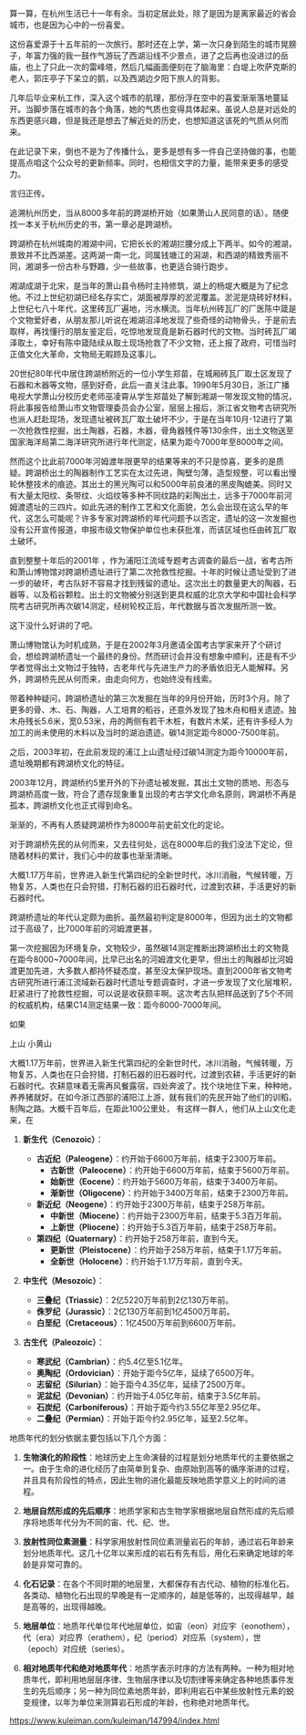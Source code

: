 
算一算，在杭州生活已十一年有余。当初定居此处，除了是因为是离家最近的省会城市，也是因为心中的一份喜爱。

这份喜爱源于十五年前的一次旅行。那时还在上学，第一次只身到陌生的城市晃膀子，年富力强的我一鼓作气游玩了西湖沿线不少景点，进了之后再也没进过的岳庙，也上了只此一次的雷峰塔，然后几幅画面便刻在了脑海里：白堤上吹萨克斯的老人，郭庄亭子下呆立的鹅，以及西湖边夕阳下旅人的背影。

几年后毕业来杭工作，深入这个城市的肌理，那份浮在空中的喜爱渐渐落地蔓延开。当脚步落在城市的各个角落，她的气质也变得具体起来。虽说人总是对远处的东西更感兴趣，但是我还是想去了解近处的历史，也想知道这该死的气质从何而来。

在此记录下来，倒也不是为了传播什么，更多是想有多一件自己坚持做的事，也能提高点咱这个公众号的更新频率。同时，也相信文字的力量，能带来更多的感受力。

言归正传。

追溯杭州历史，当从8000多年前的跨湖桥开始（如果萧山人民同意的话）。随便找一本关于杭州历史的书，第一章必是跨湖桥。

跨湖桥在杭州城南的湘湖中间，它把长长的湘湖拦腰分成上下两半。如今的湘湖，景致并不比西湖差。这两湖一南一北，同属钱塘江的潟湖，和西湖的精致秀丽不同，湘湖多一份古朴与野趣，少一些故事，也更适合骑行跑步。

湘湖成湖于北宋，是当年的萧山县令杨时主持修筑，湖上的杨堤大概是为了纪念他。不过上世纪初湖已经名存实亡，湖面被厚厚的淤泥覆盖。淤泥是烧砖好材料，上世纪七八十年代，这里砖瓦厂遍地，污水横流。当年杭州砖瓦厂的厂医陈中箴是个文物爱好者，从朋友那儿听说在湘湖沼泽地发现了些奇怪的动物骨头，于是前去取样，再找懂行的朋友鉴定后，吃惊地发现竟是新石器时代的文物。当时砖瓦厂竭泽取土，幸好有陈中箴陆续从取土现场抢救了不少文物，还上报了政府，可惜当时正值文化大革命，文物局无暇顾及这事儿。


20世纪80年代中居住跨湖桥附近的一位小学生郑苗，在城厢砖瓦厂取土区发现了石器和木器等文物，感到好奇，此后一直关注此事。1990年5月30日，浙江广播电视大学萧山分校历史老师巫凌霄从学生郑苗处了解到湘湖一带发现文物的情况，将此事报告给萧山市文物管理委员会办公室，层层上报后，浙江省文物考古研究所也派人赶赴现场，发现遗址被砖瓦厂取土破坏不少，于是在当年10月-12进行了第一次抢救性挖掘，出土陶器，石器，木器，骨角器残件等130余件，出土文物送至国家海洋局第二海洋研究所进行年代测定，结果为距今7000年至8000年之间。

然而这个比此前7000年河姆渡年限更早的结果等来的不只是惊喜，更多的是质疑。跨湖桥出土的陶器制作工艺实在太过先进，陶壁匀薄，造型规整，可以看出慢轮休整技术的痕迹。其出土的黑光陶可以和5000年前良渚的黑皮陶媲美。同时又有大量太阳纹、条带纹、火焰纹等多种不同纹路的彩陶出土，远多于7000年前河姆渡遗址的三四片。如此先进的制作工艺和文化面貌，怎么会出现在这么早的年代，这怎么可能呢？许多专家对跨湖桥的年代问题予以否定，遗址的这一次发掘也没有公开宣传报道，申报市级文物保护单位也未获批准，而该区域也任由砖瓦厂取土破坏。


直到整整十年后的2001年 ，作为浦阳江流域专题考古调查的最后一战，省考古所和萧山博物馆对跨湖桥遗址进行了第二次抢救性挖掘。十年的时候让遗址受到了进一步的破坏，考古队好不容易才找到残留的遗址。这次出土的数量更大的陶器，石器等，以及稻谷颗粒。出土的文物被分别送到更具权威的北京大学和中国社会科学院考古研究所再次碳14测定，经树轮校正后，年代数据与首次发掘所测一致。

这下没什么好讲的了吧。

萧山博物馆认为时机成熟，于是在2002年3月邀请全国考古学家来开了个研讨会，想给跨湖桥遗址一个最终的身份。然而研讨会并没有想象中顺利，还是有不少学者觉得出土文物过于独特，古老年代与先进生产力的矛盾依旧无人能解释。另外，跨湖桥先民从何而来，由走向何方，也始终没有线索。

带着种种疑问，跨湖桥遗址的第三次发掘在当年的9月份开始，历时3个月。除了更多的骨、木、石、陶器，人工培育的稻谷，还意外发现了独木舟和相关遗迹。独木舟残长5.6米，宽0.53米，舟的两侧有若干木桩，有数片木桨，还有许多经人为加工的尚未使用的木料以及当时的湖泊遗迹。碳14测定距今8000-7500年前。

之后，2003年初，在此前发现的浦江上山遗址经过碳14测定为距今10000年前，遗址晚期都有跨湖桥文化的特征。

2003年12月，跨湖桥约5里开外的下孙遗址被发掘，其出土文物的质地、形态与跨湖桥高度一致，符合了遗存现象重复出现的考古学文化命名原则，跨湖桥不再是孤本，跨湖桥文化也正式得到命名。

渐渐的，不再有人质疑跨湖桥作为8000年前史前文化的定论。

对于跨湖桥先民的从何而来，又去往何处，远在8000年后的我们没法下定论，但随着材料的累计，我们心中的故事也渐渐清晰。


大概1.17万年前，世界进入新生代第四纪的全新世时代，冰川消融，气候转暖，万物复苏，人类也在只会狩猎，打制石器的旧石器时代，过渡到农耕，手活更好的新石器时代。



跨湖桥遗址的年代认定颇为曲折。虽然最初判定是8000年，但因为出土的文物都过于高级了，比7000年前的河姆渡更甚，

第一次挖掘因为环境复杂，文物较少，虽然碳14测定推断出跨湖桥出土的文物竟在距今8000~7000年间，比早已出名的河姆渡文化更早，但出土的陶器却比河姆渡更加先进，大多数人都持怀疑态度，甚至没太保护现场。直到2000年省文物考古研究所进行浦江流域新石器时代遗址专题调查时，才进一步发现了文化层堆积，赶紧进行了抢救性挖掘，可以说是收获颇丰啊。这次考古队把样品送到了5个不同的权威机构，结果C14测定结果一致：距今8000-7000年间。






如果

上山 小黄山

大概1.17万年前，世界进入新生代第四纪的全新世时代，冰川消融，气候转暖，万物复苏，人类也在只会狩猎，打制石器的旧石器时代，过渡到农耕，手活更好的新石器时代。农耕意味着无需再风餐露宿，四处奔波了。找个块地住下来，种种地，养养猪就好。在如今浙江西部的浦阳江上游，就有我们的先民开始了他们的训稻，制陶之路。大概千百年后，在距此100公里处，
有这样一群人，他们从上山文化走来，在

1. **新生代（Cenozoic）**：
    
    - **古近纪（Paleogene）**：约开始于6600万年前，结束于2300万年前。
        - **古新世（Paleocene）**：约开始于6600万年前，结束于5600万年前。
        - **始新世（Eocene）**：约开始于5600万年前，结束于3400万年前。
        - **渐新世（Oligocene）**：约开始于3400万年前，结束于2300万年前。
    - **新近纪（Neogene）**：约开始于2300万年前，结束于258万年前。
        - **中新世（Miocene）**：约开始于2300万年前，结束于5.3百万年前。
        - **上新世（Pliocene）**：约开始于5.3百万年前，结束于258万年前。
    - **第四纪（Quaternary）**：约开始于258万年前，直到今天。
        - **更新世（Pleistocene）**：约开始于258万年前，结束于1.17万年前。
        - **全新世（Holocene）**：约开始于1.17万年前，直到今天。
2. **中生代（Mesozoic）**：
    
    - **三叠纪（Triassic）**：2亿5220万年前到2亿130万年前。
    - **侏罗纪（Jurassic）**：2亿130万年前到1亿4500万年前。
    - **白垩纪（Cretaceous）**：1亿4500万年前到6600万年前。
3. **古生代（Paleozoic）**：
    
    - **寒武纪（Cambrian）**：约5.4亿至5.1亿年。
    - **奥陶纪（Ordovician）**：开始于距今5亿年，延续了6500万年。
    - **志留纪（Silurian）**：始于距今4.35亿年，延续了2500万年。
    - **泥盆纪（Devonian）**：约开始于4.05亿年前，结束于3.5亿年前。
    - **石炭纪（Carboniferous）**：开始于距今约3.55亿年至2.95亿年。
    - **二叠纪（Permian）**：开始于距今约2.95亿年，延至2.5亿年。




地质年代的划分依据主要包括以下几个方面：

1. **生物演化的阶段性**：地球历史上生命演替的过程是划分地质年代的主要依据之一。由于生命的进化经历了由简单到复杂、由原始到高等的循序渐进的过程，并且具有阶段性的特点，因此生物的进化最能反映地质学意义上的时间的进程。
    
2. **地层自然形成的先后顺序**：地质学家和古生物学家根据地层自然形成的先后顺序将地质年代分为不同的宙、代、纪、世。
    
3. **放射性同位素测量**：科学家用放射性同位素测量岩石的年龄，通过岩石年龄来划分地质年代。这几十亿年以来形成的岩石有先有后，用化石来确定地球的年龄是非常可靠的。
    
4. **化石记录**：在各个不同时期的地层里，大都保存有古代动、植物的标准化石。各类动、植物化石出现的早晚是有一定顺序的，越是低等的，出现得越早，越是高等的，出现得越晚。
    
5. **地层单位**：地质年代单位年代地层单位，如宙（eon）对应宇（eonothem），代（era）对应界（erathem），纪（period）对应系（system），世（epoch）对应统（series）。
    
6. **相对地质年代和绝对地质年代**：地质学表示时序的方法有两种。一种为相对地质年代，即利用地层层序律、生物层序律以及切割律等来确定各种地质事件发生的先后顺序；另一种为同位素地质年龄，即利用岩石中某些放射性元素的蜕变规律，以年为单位来测算岩石形成的年龄，也称绝对地质年代。


https://www.kuleiman.com/kuleiman/147994/index.html